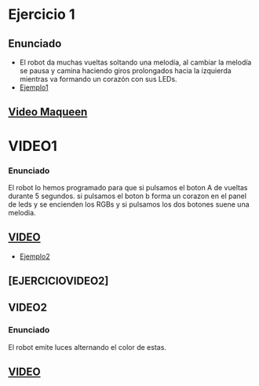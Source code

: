 # Ejercicio 1

## Enunciado

- El robot da muchas vueltas soltando una melodía, al cambiar la melodía se pausa y camina haciendo giros prolongados hacia la izquierda mientras va formando un corazón con sus LEDs.
- [Ejemplo1](ejemplo1makecode.txt)
## [Video Maqueen](https://www.youtube.com/shorts/jI-gzPn0nyo)

# VIDEO1

### Enunciado
El robot lo hemos programado para que si pulsamos el boton A de vueltas durante 5 segundos. si pulsamos el boton b forma un corazon en el panel de leds y se encienden los RGBs y si pulsamos los dos botones suene una melodia.
## [VIDEO](https://youtube.com/shorts/2Im5JwDPNg4)


- [Ejemplo2](ejemplo2makecode.txt)


## [EJERCICIOVIDEO2]



## VIDEO2

### Enunciado
El robot emite luces alternando el color de estas.
## [VIDEO](https://youtube.com/shorts/Vo7jA3MEMOQ?feature=share)

